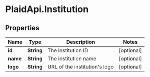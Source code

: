 # PlaidApi.Institution

## Properties

Name | Type | Description | Notes
------------ | ------------- | ------------- | -------------
**id** | **String** | The institution ID | [optional] 
**name** | **String** | The institution name | [optional] 
**logo** | **String** | URL of the institution&#39;s logo | [optional] 


